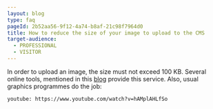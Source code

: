 ```yaml
---
layout: blog
type: faq
pageId: 2b52aa56-9f12-4a74-b8af-21c98f7964d0
title: How to reduce the size of your image to upload to the CMS
target-audience:
  - PROFESSIONAL
  - VISITOR
---
```

In order to upload an image, the size must not exceed 100 KB. Several online tools, mentioned in this [blog](https://www.blog.motifphotos.com/how-to-reduce-the-file-size-of-a-photo/) provide this service. Also, usual graphics programmes do the job:



`youtube: https://www.youtube.com/watch?v=hAMplAHLfSo`